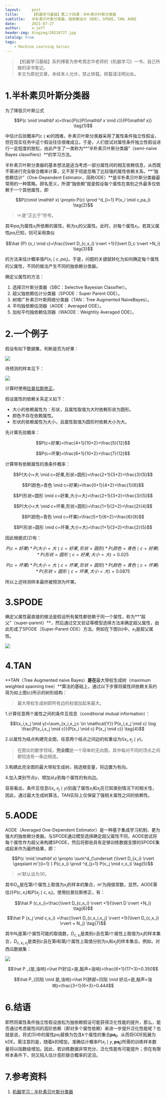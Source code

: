 ```yaml
---
layout:     post
title:      【机器学习基础】第二十四课：半朴素贝叶斯分类器
subtitle:   半朴素贝叶斯分类器，独依赖估计（ODE），SPODE，TAN，AODE
date:       2021-07-27
author:     x-jeff
header-img: blogimg/20210727.jpg
catalog: true
tags:
    - Machine Learning Series
---
```

>【机器学习基础】系列博客为参考周志华老师的《机器学习》一书，自己所做的读书笔记。  
>本文为原创文章，未经本人允许，禁止转载。转载请注明出处。

# 1.半朴素贝叶斯分类器

为了降低贝叶斯公式

$$P(c \mid \mathbf x)=\frac{P(c)P(\mathbf x \mid c)}{P(\mathbf x)} \tag{1}$$

中估计后验概率$P(c\mid \mathbf x)$的困难，朴素贝叶斯分类器采用了属性条件独立性假设，但在现实任务中这个假设往往很难成立。于是，人们尝试对属性条件独立性假设进行一定程度的放松，由此产生了一类称为**“半朴素贝叶斯分类器”（semi-naive Bayes classifiers）**的学习方法。

半朴素贝叶斯分类器的基本想法是适当考虑一部分属性间的相互依赖信息，从而既不需进行完全联合概率计算，又不至于彻底忽略了比较强的属性依赖关系。**“独依赖估计”（One-Dependent Estimator，简称ODE）**是半朴素贝叶斯分类器最常用的一种策略。顾名思义，所谓“独依赖”就是假设每个属性在类别之外最多仅依赖于一个其他属性，即

$$P(c\mid \mathbf x) \propto P(c) \prod ^d_{i=1} P(x_i \mid c,pa_i) \tag{2}$$

>$\propto$是“正比于”符号。

其中$pa_i$为属性$x_i$所依赖的属性，称为$x_i$的父属性。此时，对每个属性$x_i$，若其父属性$pa_i$已知，则可采用类似

$$\hat {P} (x_i \mid c)=\frac{\lvert D_{c,x_i} \rvert +1}{\lvert D_c \rvert +N_i} \tag{3}$$

的方法来估计概率值$P(x_i \mid c,pa_i)$。于是，问题的关键就转化为如何确定每个属性的父属性，不同的做法产生不同的独依赖分类器。

确定父属性的方法：

1. 选择贝叶斯分类器（SBC：Selective Bayesian Classifier）。
2. 超父独依赖估计分类器（SPODE：Super Parent ODE）。
3. 树增广朴素贝叶斯网络分类器（TAN：Tree Augmented NaiveBayes）。
4. 平均独依赖估测器（AODE：Averaged ODE）。
5. 加权平均独依赖估测器（WAODE：Weightily Averaged ODE）。

# 2.一个例子

假设有如下数据集，判断是否为好果：

![](https://github.com/x-jeff/BlogImage/raw/master/MachineLearningSeries/Lesson24/24x1.png)

待预测的样本见下：

![](https://github.com/x-jeff/BlogImage/raw/master/MachineLearningSeries/Lesson24/24x2.png)

计算时使用[拉普拉斯修正](http://shichaoxin.com/2021/07/14/机器学习基础-第二十三课-朴素贝叶斯分类器/)。

假设属性的依赖关系定义如下：

* 大小的依赖属性为：形状，且属性取值为大时依赖形状为圆形。
* 颜色不存在依赖属性。
* 形状的依赖属性为大小，且属性取值为圆形时依赖大小为大。

先计算先验概率：

$$P(c=好果)=\frac{4+1}{10+2}=\frac{5}{12}$$

$$P(c=坏果)=\frac{6+1}{10+2}=\frac{7}{12}$$

计算带有依赖属性的类条件概率：

$$P(大小=大 \mid c=好果,形状=圆形)=\frac{2+1}{3+2}=\frac{3}{5}$$

$$P(颜色=青色 \mid c=好果)=\frac{0+1}{4+2}=\frac{1}{6}$$

$$P(形状=圆形 \mid c=好果,大小=大)=\frac{2+1}{3+2}=\frac{3}{5}$$

$$P(大小=大 \mid c=坏果,形状=圆形)=\frac{1+1}{2+2}=\frac{2}{4}$$

$$P(颜色=青色 \mid c=坏果)=\frac{5+1}{6+2}=\frac{6}{8}$$

$$P(形状=圆形 \mid c=坏果,大小=大)=\frac{1+1}{3+2}=\frac{2}{5}$$

因此根据式(2)有：

$$P(c=好果) * P(大小=大 \mid c=好果,形状=圆形) * P(颜色=青色 \mid c=好果) * P(形状=圆形 \mid c=好果,大小=大) = 0.025$$

$$P(c=坏果) * P(大小=大 \mid c=坏果,形状=圆形) * P(颜色=青色 \mid c=坏果) * P(形状=圆形 \mid c=坏果,大小=大) = 0.0875$$

所以上述待测样本最终被预测为坏果。

# 3.SPODE

确定父属性最直接的做法是假设所有属性都依赖于同一个属性，称为**“超父”（super-parent）**，然后通过交叉验证等模型选择方法来确定超父属性，由此形成了SPODE（Super-Parent ODE）方法。例如在下图(b)中，$x_1$是超父属性。

![](https://github.com/x-jeff/BlogImage/raw/master/MachineLearningSeries/Lesson24/24x3.png)

# 4.TAN

**TAN（Tree Augmented naive Bayes）**是在**最大带权生成树（maximum weighted spanning tree）**算法的基础上，通过以下步骤将属性间依赖关系约简为如上图(c)所示的树形结构：

>最大带权生成树即所有边的权值加起来最大。

1.计算任意两个属性之间的条件互信息（conditional mutual information）：

$$I(x_i,x_j \mid y)=\sum_{x_i,x_j;c \in \mathcal{Y}} P(x_i,x_j \mid c) \log \frac{P(x_i,x_j \mid c)}{P(x_i \mid c) P(x_j \mid c)} \tag{4}$$

2.以属性为结点构建完全图，任意两个结点之间边的权重设为$I(x_i,x_j \mid y)$。

>在图论的数学领域，**完全图**是一个简单的无向图，其中每对不同的顶点之间都恰连有一条边相连。

3.构建此完全图的最大带权生成树，挑选根变量，将边置为有向。

4.加入类别节点$y$，增加从$y$到每个属性的有向边。

容易看出，条件互信息$I(x_i,x_j \mid y)$刻画了属性$x_i$和$x_j$在已知类别情况下的相关性，因此，通过最大生成树算法，TAN实际上仅保留了强相关属性之间的依赖性。

# 5.AODE

AODE（Averaged One-Dependent Estimator）是一种基于集成学习机制、更为强大的独依赖分类器。与SPODE通过模型选择确定超父属性不同，AODE尝试将每个属性作为超父来构建SPODE，然后将那些具有足够训练数据支撑的SPODE集成起来作为最终结果，即：

$$P(c \mid \mathbf x) \propto \sum^d_{\underset {\lvert D_{x_i} \rvert \geqslant m'}{i=1} } P(c,x_i) \prod ^d_{j=1} P(x_j \mid c,x_i) \tag{5}$$

>$m'$默认设为30。

其中$D_{x_i}$是在第$i$个属性上取值为$x_i$的样本的集合，$m'$为阈值常数，显然，AODE需估计$P(c,x_i)$和$P(x_j \mid c,x_i)$。使用拉普拉斯修正，有：

$$\hat P (c,x_i)=\frac{\lvert D_{c,x_i} \rvert +1}{\lvert D \rvert +N_i} \tag{6}$$

$$\hat P (x_j \mid c,x_i) =\frac{\lvert D_{c,x_i,x_j} \rvert +1}{\lvert D_{c,x_i} \rvert + N_j} \tag{7}$$

其中$N_i$是第$i$个属性可能的取值数，$D_{c,x_i}$是类别$c$且在第$i$个属性上取值为$x_i$的样本集合，$D_{c,x_i,x_j}$是类别$c$且在第$i$和第$j$个属性上取值分别为$x_i$和$x_j$的样本集合。例如，对西瓜数据集：

![](https://github.com/x-jeff/BlogImage/raw/master/MachineLearningSeries/Lesson14/14x1.png)

$$\hat P _{是,浊响}=\hat P(好瓜=是,敲声=浊响)=\frac{6+1}{17+3}=0.350$$

$$\hat P_{凹陷 \mid 是,浊响}=\hat P(脐部=凹陷 \mid 好瓜=是,敲声=浊响)=\frac{3+1}{6+3}=0.444$$

# 6.结语

即然将属性条件独立性假设放松为独依赖假设可能获得泛化性能的提升，那么，能否通过考虑属性间的高阶依赖（即对多个属性依赖）来进一步提升泛化性能呢？也就是说，将式(5)中的属性$pa_i$替换为包含$k$个属性的集合$\mathbf{pa_i}$，从而将ODE拓展为kDE。需注意的是，随着$k$的增加，准确估计概率$P(x_i \mid y, \mathbf{pa_i})$所需的训练样本数量将以指数级增加。因此，若训练数据非常充分，泛化性能有可能提升；但在有限样本条件下，则又陷入估计高阶联合概率的泥沼。

# 7.参考资料

1. [机器学习：半朴素贝叶斯分类器](https://cloud.tencent.com/developer/article/1081018)